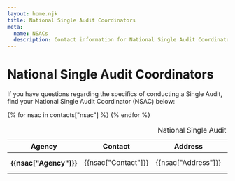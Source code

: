 ```yaml
---
layout: home.njk
title: National Single Audit Coordinators
meta:
  name: NSACs
  description: Contact information for National Single Audit Coordinators
---
```


# National Single Audit Coordinators

If you have questions regarding the specifics of conducting a Single Audit, find your National Single Audit Coordinator (NSAC) below:

<table class="usa-table">
    <caption>
        National Single Audit Coordinators
    </caption>
    <thead>
        <tr>
            <th data-sortable scope="col" role="columnheader" aria-sort="descending">Agency</th>
            <th scope="col">Contact</th>
            <th scope="col">Address</th>
            <th scope="col">Phone</th>
            <th scope="col">Email</th>
            <th scope="col">Website</th>
        </tr>
    </thead>
    <tbody>
        {% for nsac in contacts["nsac"] %}
            <tr>
                <th scope="row" data-sort-value='{{nsac["Agency"]}}'>{{nsac["Agency"]}}</th>
                <td>{{nsac["Contact"]}}</td>
                <td>{{nsac["Address"]}}</td>
                <td>{{nsac["Phone"]}}</td>
                <td>{{nsac["Email"] | lower}}</td>
                <td>{{nsac["Website"]}}</td>
            </tr>
        {% endfor %}
    </tbody>
</table>
<div
    class="usa-sr-only usa-table__announcement-region"
    aria-live="polite"
  ></div>
